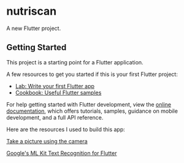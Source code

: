 # nutriscan

A new Flutter project.

## Getting Started

This project is a starting point for a Flutter application.

A few resources to get you started if this is your first Flutter project:

- [Lab: Write your first Flutter app](https://docs.flutter.dev/get-started/codelab)
- [Cookbook: Useful Flutter samples](https://docs.flutter.dev/cookbook)

For help getting started with Flutter development, view the
[online documentation](https://docs.flutter.dev/), which offers tutorials,
samples, guidance on mobile development, and a full API reference.

Here are the resources I used to build this app:

[Take a picture using the camera](https://flutter.dev/docs/cookbook/plugins/picture-using-camera)

[Google's ML Kit Text Recognition for Flutter](https://pub.dev/packages/google_mlkit_text_recognition)
